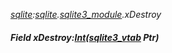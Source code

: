 _[sqlite](../../modules/sqlite/sqlite-module.md):[sqlite](../../modules/sqlite/sqlite-module.md).[sqlite3\_module](../../modules/sqlite/sqlite-sqlite3_module.md).xDestroy_
##### Field xDestroy:[Int](../../modules/wonkey/wonkey-types-int.md)([sqlite3_vtab](../../modules/sqlite/sqlite-sqlite3_vtab.md) Ptr)

